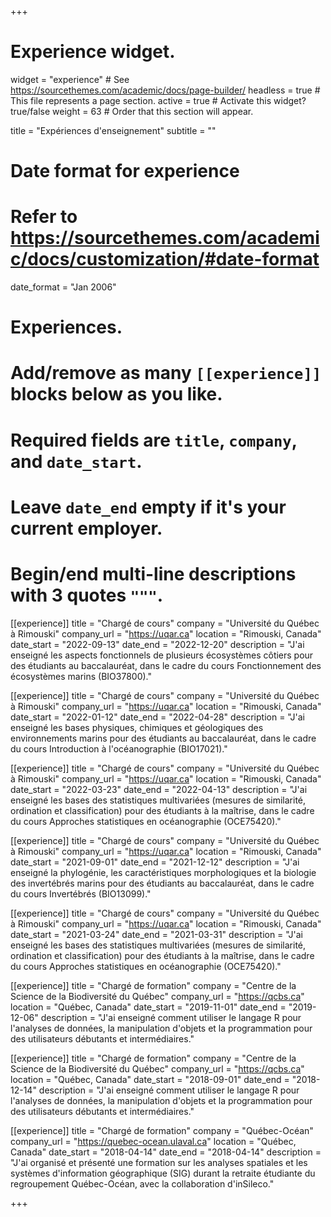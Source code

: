 +++
# Experience widget.
widget = "experience"  # See https://sourcethemes.com/academic/docs/page-builder/
headless = true  # This file represents a page section.
active = true  # Activate this widget? true/false
weight = 63  # Order that this section will appear.

title = "Expériences d'enseignement"
subtitle = ""

# Date format for experience
#   Refer to https://sourcethemes.com/academic/docs/customization/#date-format
date_format = "Jan 2006"

# Experiences.
#   Add/remove as many `[[experience]]` blocks below as you like.
#   Required fields are `title`, `company`, and `date_start`.
#   Leave `date_end` empty if it's your current employer.
#   Begin/end multi-line descriptions with 3 quotes `"""`.
[[experience]]
  title = "Chargé de cours"
  company = "Université du Québec à Rimouski"
  company_url = "https://uqar.ca"
  location = "Rimouski, Canada"
  date_start = "2022-09-13"
  date_end = "2022-12-20"
  description = "J'ai enseigné les aspects fonctionnels de plusieurs écosystèmes côtiers pour des étudiants au baccalauréat, dans le cadre du cours Fonctionnement des écosystèmes marins (BIO37800)."

[[experience]]
  title = "Chargé de cours"
  company = "Université du Québec à Rimouski"
  company_url = "https://uqar.ca"
  location = "Rimouski, Canada"
  date_start = "2022-01-12"
  date_end = "2022-04-28"
  description = "J'ai enseigné les bases physiques, chimiques et géologiques des environnements marins pour des étudiants au baccalauréat, dans le cadre du cours Introduction à l'océanographie (BIO17021)."

[[experience]]
  title = "Chargé de cours"
  company = "Université du Québec à Rimouski"
  company_url = "https://uqar.ca"
  location = "Rimouski, Canada"
  date_start = "2022-03-23"
  date_end = "2022-04-13"
  description = "J'ai enseigné les bases des statistiques multivariées (mesures de similarité, ordination et classification) pour des étudiants à la maîtrise, dans le cadre du cours Approches statistiques en océanographie (OCE75420)."

[[experience]]
  title = "Chargé de cours"
  company = "Université du Québec à Rimouski"
  company_url = "https://uqar.ca"
  location = "Rimouski, Canada"
  date_start = "2021-09-01"
  date_end = "2021-12-12"
  description = "J'ai enseigné la phylogénie, les caractéristiques morphologiques et la biologie des invertébrés marins pour des étudiants au baccalauréat, dans le cadre du cours Invertébrés (BIO13099)."

[[experience]]
  title = "Chargé de cours"
  company = "Université du Québec à Rimouski"
  company_url = "https://uqar.ca"
  location = "Rimouski, Canada"
  date_start = "2021-03-24"
  date_end = "2021-03-31"
  description = "J'ai enseigné les bases des statistiques multivariées (mesures de similarité, ordination et classification) pour des étudiants à la maîtrise, dans le cadre du cours Approches statistiques en océanographie (OCE75420)."

[[experience]]
  title = "Chargé de formation"
  company = "Centre de la Science de la Biodiversité du Québec"
  company_url = "https://qcbs.ca"
  location = "Québec, Canada"
  date_start = "2019-11-01"
  date_end = "2019-12-06"
  description = "J'ai enseigné comment utiliser le langage R pour l'analyses de données, la manipulation d'objets et la programmation pour des utilisateurs débutants et intermédiaires."

[[experience]]
  title = "Chargé de formation"
  company = "Centre de la Science de la Biodiversité du Québec"
  company_url = "https://qcbs.ca"
  location = "Québec, Canada"
  date_start = "2018-09-01"
  date_end = "2018-12-14"
  description = "J'ai enseigné comment utiliser le langage R pour l'analyses de données, la manipulation d'objets et la programmation pour des utilisateurs débutants et intermédiaires."

[[experience]]
  title = "Chargé de formation"
  company = "Québec-Océan"
  company_url = "https://quebec-ocean.ulaval.ca"
  location = "Québec, Canada"
  date_start = "2018-04-14"
  date_end = "2018-04-14"
  description = "J'ai organisé et présenté une formation sur les analyses spatiales et les systèmes d'information géographique (SIG) durant la retraite étudiante du regroupement Québec-Océan, avec la collaboration d'inSileco."

+++
